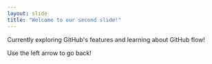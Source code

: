 ```yaml
---
layout: slide
title: "Welcome to our second slide!"
---
```


Currently exploring GitHub's features and learning about GitHub flow! 

Use the left arrow to go back!
